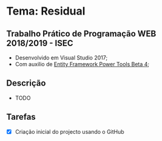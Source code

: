 # Tema: Residual

## Trabalho Prático de Programação WEB 2018/2019 - ISEC
* Desenvolvido em Visual Studio 2017;
* Com auxilio de [Entity Framework Power Tools Beta 4](https://marketplace.visualstudio.com/items?itemName=EntityFrameworkTeam.EntityFrameworkPowerToolsBeta4);

## Descrição
* TODO

## Tarefas
- [x] Criação inicial do projecto usando o GitHub